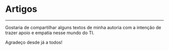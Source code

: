 # Artigos
***
Gostaria de compartilhar alguns textos de minha autoria com a intenção de trazer apoio e empatia nesse mundo do TI. 

Agradeço desde já a todos! 

